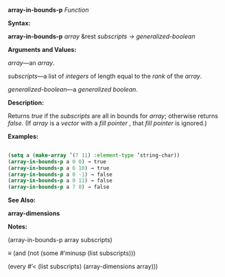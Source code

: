 **array-in-bounds-p** *Function* 



**Syntax:** 



**array-in-bounds-p** *array* &amp;rest *subscripts → generalized-boolean* 



**Arguments and Values:** 



*array*—an *array*. 



*subscripts*—a list of *integers* of length equal to the *rank* of the *array*. 



*generalized-boolean*—a *generalized boolean*. 



**Description:** 



Returns *true* if the *subscripts* are all in bounds for *array*; otherwise returns *false*. (If *array* is a *vector* with a *fill pointer* , that *fill pointer* is ignored.) 



**Examples:**
```lisp
 
(setq a (make-array ’(7 11) :element-type ’string-char)) 
(array-in-bounds-p a 0 0) → true 
(array-in-bounds-p a 6 10) → true 
(array-in-bounds-p a 0 -1) → false 
(array-in-bounds-p a 0 11) → false 
(array-in-bounds-p a 7 0) → false 

```
**See Also:** 



**array-dimensions** 



**Notes:** 



(array-in-bounds-p array subscripts) 



*≡* (and (not (some #’minusp (list subscripts))) 



(every #’&lt; (list subscripts) (array-dimensions array))) 







 



 



